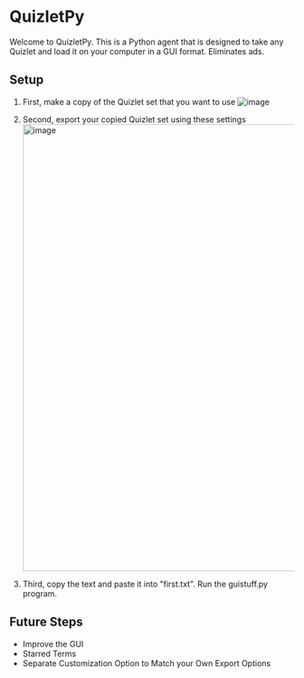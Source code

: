 # QuizletPy

Welcome to QuizletPy.  This is a Python agent that is designed to take any Quizlet and load it on your computer in a GUI format.  Eliminates ads.

## Setup
1. First, make a copy of the Quizlet set that you want to use
  ![image](https://github.com/user-attachments/assets/d360b680-0edb-4e50-9a77-6465417ab0bd)

2. Second, export your copied Quizlet set using these settings
	<img width="789" alt="image" src="https://github.com/user-attachments/assets/002d5e98-fe4f-417c-89e7-f9394988c20e">

3. Third, copy the text and paste it into "first.txt".  Run the guistuff.py program.

## Future Steps
- Improve the GUI
- Starred Terms
- Separate Customization Option to Match your Own Export Options
